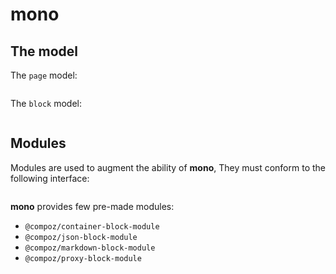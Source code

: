 # mono

## The model

The `page` model:

```
```

The `block` model:

```
```

## Modules

Modules are used to augment the ability of **mono**,
They must conform to the following interface:

```
```

**mono** provides few pre-made modules:

- `@compoz/container-block-module`
- `@compoz/json-block-module`
- `@compoz/markdown-block-module`
- `@compoz/proxy-block-module`

